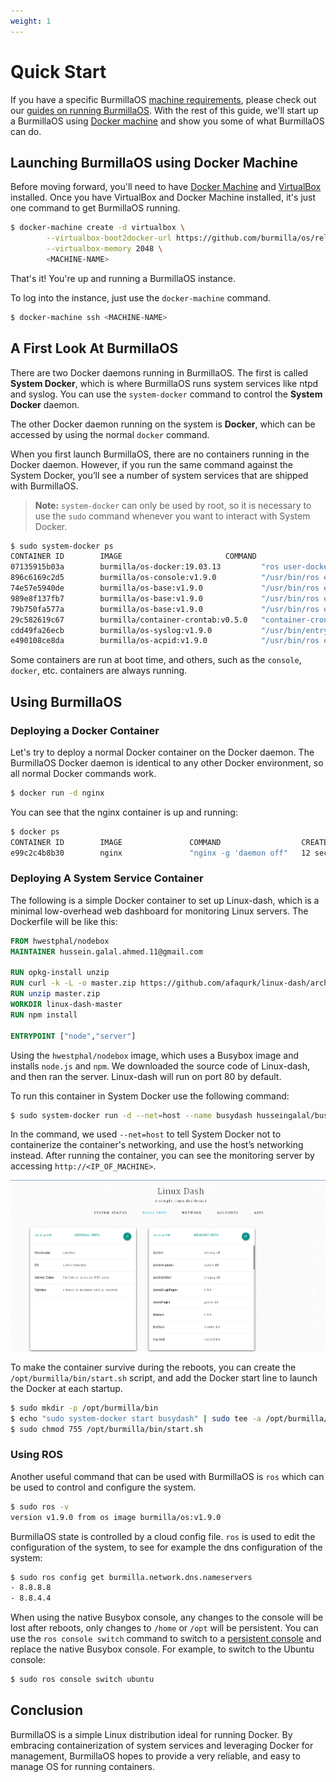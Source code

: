 ```yaml
---
weight: 1
---
```

# Quick Start

If you have a specific BurmillaOS [machine requirements](/#hardware-requirements), please check out our [guides on running BurmillaOS](/docs/installation). With the rest of this guide, we'll start up a BurmillaOS using [Docker machine](/docs/installation/workstation/docker-machine) and show you some of what BurmillaOS can do.

## Launching BurmillaOS using Docker Machine

Before moving forward, you'll need to have [Docker Machine](https://docs.docker.com/machine/) and [VirtualBox](https://www.virtualbox.org/wiki/Downloads) installed. Once you have VirtualBox and Docker Machine installed, it's just one command to get BurmillaOS running.

```bash
$ docker-machine create -d virtualbox \
        --virtualbox-boot2docker-url https://github.com/burmilla/os/releases/download/<version>/burmillaos.iso \
        --virtualbox-memory 2048 \
        <MACHINE-NAME>
```

That's it! You're up and running a BurmillaOS instance.

To log into the instance, just use the `docker-machine` command.

```bash
$ docker-machine ssh <MACHINE-NAME>
```

## A First Look At BurmillaOS

There are two Docker daemons running in BurmillaOS. The first is called **System Docker**, which is where BurmillaOS runs system services like ntpd and syslog. You can use the `system-docker` command to control the **System Docker** daemon.

The other Docker daemon running on the system is **Docker**, which can be accessed by using the normal `docker` command.

When you first launch BurmillaOS, there are no containers running in the Docker daemon. However, if you run the same command against the System Docker, you’ll see a number of system services that are shipped with BurmillaOS.

> **Note:** `system-docker` can only be used by root, so it is necessary to use the `sudo` command whenever you want to interact with System Docker.

```bash
$ sudo system-docker ps
CONTAINER ID        IMAGE                       COMMAND                  CREATED             STATUS              PORTS               NAMES
07135915b03a        burmilla/os-docker:19.03.13         "ros user-docker"        15 hours ago        Up 15 hours                             docker
896c6169c2d5        burmilla/os-console:v1.9.0          "/usr/bin/ros entr..."   41 hours ago        Up 24 hours                             console
74e57e5940de        burmilla/os-base:v1.9.0             "/usr/bin/ros entr..."   41 hours ago        Up 24 hours                             ntp
989e8f137fb7        burmilla/os-base:v1.9.0             "/usr/bin/ros entr..."   41 hours ago        Up 24 hours                             network
79b750fa577a        burmilla/os-base:v1.9.0             "/usr/bin/ros entr..."   41 hours ago        Up 24 hours                             udev
29c582619c67        burmilla/container-crontab:v0.5.0   "container-crontab"      41 hours ago        Up 24 hours                             system-cron
cdd49fa26ecb        burmilla/os-syslog:v1.9.0           "/usr/bin/entrypoi..."   41 hours ago        Up 24 hours                             syslog
e490108ce8da        burmilla/os-acpid:v1.9.0            "/usr/bin/ros entr..."   41 hours ago        Up 24 hours                             acpid
```

Some containers are run at boot time, and others, such as the `console`, `docker`, etc. containers are always running.

## Using BurmillaOS

### Deploying a Docker Container

Let's try to deploy a normal Docker container on the Docker daemon.  The BurmillaOS Docker daemon is identical to any other Docker environment, so all normal Docker commands work.

```bash
$ docker run -d nginx
```

You can see that the nginx container is up and running:

```bash
$ docker ps
CONTAINER ID        IMAGE               COMMAND                  CREATED             STATUS              PORTS               NAMES
e99c2c4b8b30        nginx               "nginx -g 'daemon off"   12 seconds ago      Up 11 seconds       80/tcp, 443/tcp     drunk_ptolemy
```

### Deploying A System Service Container

The following is a simple Docker container to set up Linux-dash, which is a minimal low-overhead web dashboard for monitoring Linux servers. The Dockerfile will be like this:

```Dockerfile
FROM hwestphal/nodebox
MAINTAINER hussein.galal.ahmed.11@gmail.com

RUN opkg-install unzip
RUN curl -k -L -o master.zip https://github.com/afaqurk/linux-dash/archive/master.zip
RUN unzip master.zip
WORKDIR linux-dash-master
RUN npm install

ENTRYPOINT ["node","server"]
```

Using the `hwestphal/nodebox` image, which uses a Busybox image and installs `node.js` and `npm`. We downloaded the source code of Linux-dash, and then ran the server. Linux-dash will run on port 80 by default.

To run this container in System Docker use the following command:

```bash
$ sudo system-docker run -d --net=host --name busydash husseingalal/busydash
```
In the command, we used `--net=host` to tell System Docker not to containerize the container's networking, and use the host’s networking instead. After running the container, you can see the monitoring server by accessing `http://<IP_OF_MACHINE>`.

![System Docker Container](/images/busydash.png)


To make the container survive during the reboots, you can create the `/opt/burmilla/bin/start.sh` script, and add the Docker start line to launch the Docker at each startup.

```bash
$ sudo mkdir -p /opt/burmilla/bin
$ echo "sudo system-docker start busydash" | sudo tee -a /opt/burmilla/bin/start.sh
$ sudo chmod 755 /opt/burmilla/bin/start.sh
```

### Using ROS

Another useful command that can be used with BurmillaOS is `ros` which can be used to control and configure the system.

```bash
$ sudo ros -v
version v1.9.0 from os image burmilla/os:v1.9.0
```

BurmillaOS state is controlled by a cloud config file. `ros` is used to edit the configuration of the system, to see for example the dns configuration of the system:

```bash
$ sudo ros config get burmilla.network.dns.nameservers
- 8.8.8.8
- 8.8.4.4
```


When using the native Busybox console, any changes to the console will be lost after reboots, only changes to `/home` or `/opt` will be persistent. You can use the `ros console switch` command to switch to a [persistent console](/docs/installation/custom-builds/custom-console#console-persistence) and replace the native Busybox console. For example, to switch to the Ubuntu console:

```bash
$ sudo ros console switch ubuntu
```

## Conclusion

BurmillaOS is a simple Linux distribution ideal for running Docker.  By embracing containerization of system services and leveraging Docker for management, BurmillaOS hopes to provide a very reliable, and easy to manage OS for running containers.
